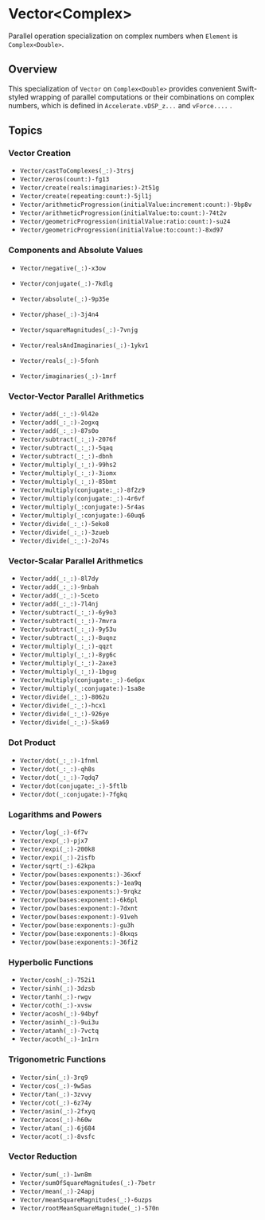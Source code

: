 #  Vector<Complex<Double>>
Parallel operation specialization on complex numbers when `Element` is ``Complex``​`<Double>`.

## Overview

This specialization of ``Vector`` on ``Complex``​`<Double>` provides convenient Swift-styled wrapping of
parallel computations or their combinations on complex numbers,
which is defined in `Accelerate.vDSP_z...` and `vForce....` . 

## Topics

### Vector Creation
- ``Vector/castToComplexes(_:)-3trsj``
- ``Vector/zeros(count:)-fg13``
- ``Vector/create(reals:imaginaries:)-2t51g``
- ``Vector/create(repeating:count:)-5jl1j``
- ``Vector/arithmeticProgression(initialValue:increment:count:)-9bp8v``
- ``Vector/arithmeticProgression(initialValue:to:count:)-74t2v``
- ``Vector/geometricProgression(initialValue:ratio:count:)-su24``
- ``Vector/geometricProgression(initialValue:to:count:)-8xd97``

### Components and Absolute Values

- ``Vector/negative(_:)-x3ow``
- ``Vector/conjugate(_:)-7kdlg``

- ``Vector/absolute(_:)-9p35e``
- ``Vector/phase(_:)-3j4n4``
- ``Vector/squareMagnitudes(_:)-7vnjg``

- ``Vector/realsAndImaginaries(_:)-1ykv1``
- ``Vector/reals(_:)-5fonh``
- ``Vector/imaginaries(_:)-1mrf``


### Vector-Vector Parallel Arithmetics
- ``Vector/add(_:_:)-9l42e``
- ``Vector/add(_:_:)-2ogxq``
- ``Vector/add(_:_:)-87s0o``
- ``Vector/subtract(_:_:)-2076f``
- ``Vector/subtract(_:_:)-5qaq``
- ``Vector/subtract(_:_:)-dbnh``
- ``Vector/multiply(_:_:)-99hs2``
- ``Vector/multiply(_:_:)-3iomx``
- ``Vector/multiply(_:_:)-85bmt``
- ``Vector/multiply(conjugate:_:)-8f2z9``
- ``Vector/multiply(conjugate:_:)-4r6vf``
- ``Vector/multiply(_:conjugate:)-5r4as``
- ``Vector/multiply(_:conjugate:)-60uq6``
- ``Vector/divide(_:_:)-5eko8``
- ``Vector/divide(_:_:)-3zueb``
- ``Vector/divide(_:_:)-2o74s``


### Vector-Scalar Parallel Arithmetics
- ``Vector/add(_:_:)-8l7dy``
- ``Vector/add(_:_:)-9nbah``
- ``Vector/add(_:_:)-5ceto``
- ``Vector/add(_:_:)-7l4nj``
- ``Vector/subtract(_:_:)-6y9o3``
- ``Vector/subtract(_:_:)-7mvra``
- ``Vector/subtract(_:_:)-9y53u``
- ``Vector/subtract(_:_:)-8uqnz``
- ``Vector/multiply(_:_:)-qqzt``
- ``Vector/multiply(_:_:)-8yg6c``
- ``Vector/multiply(_:_:)-2axe3``
- ``Vector/multiply(_:_:)-1bgug``
- ``Vector/multiply(conjugate:_:)-6e6px``
- ``Vector/multiply(_:conjugate:)-1sa8e``
- ``Vector/divide(_:_:)-8062u``
- ``Vector/divide(_:_:)-hcx1``
- ``Vector/divide(_:_:)-926ye``
- ``Vector/divide(_:_:)-5ka69``

### Dot Product
- ``Vector/dot(_:_:)-1fnml``
- ``Vector/dot(_:_:)-qh8s``
- ``Vector/dot(_:_:)-7qdq7``
- ``Vector/dot(conjugate:_:)-5ftlb``
- ``Vector/dot(_:conjugate:)-7fgkq``

### Logarithms and Powers
- ``Vector/log(_:)-6f7v``
- ``Vector/exp(_:)-pjx7``
- ``Vector/expi(_:)-200k8``
- ``Vector/expi(_:)-2isfb``
- ``Vector/sqrt(_:)-62kpa``
- ``Vector/pow(bases:exponents:)-36xxf``
- ``Vector/pow(bases:exponents:)-1ea9q``
- ``Vector/pow(bases:exponents:)-9rqkz``
- ``Vector/pow(bases:exponent:)-6k6pl``
- ``Vector/pow(bases:exponent:)-7dxnt``
- ``Vector/pow(bases:exponent:)-91veh``
- ``Vector/pow(base:exponents:)-gu3h``
- ``Vector/pow(base:exponents:)-8kxqs``
- ``Vector/pow(base:exponents:)-36fi2``

### Hyperbolic Functions
- ``Vector/cosh(_:)-752i1``
- ``Vector/sinh(_:)-3dzsb``
- ``Vector/tanh(_:)-rwgv``
- ``Vector/coth(_:)-xvsw``
- ``Vector/acosh(_:)-94byf``
- ``Vector/asinh(_:)-9ui3u``
- ``Vector/atanh(_:)-7vctq``
- ``Vector/acoth(_:)-1n1rn``

### Trigonometric Functions
- ``Vector/sin(_:)-3rq9``
- ``Vector/cos(_:)-9w5as``
- ``Vector/tan(_:)-3zvvy``
- ``Vector/cot(_:)-6z74y``
- ``Vector/asin(_:)-2fxyq``
- ``Vector/acos(_:)-h60w``
- ``Vector/atan(_:)-6j684``
- ``Vector/acot(_:)-8vsfc``

### Vector Reduction
- ``Vector/sum(_:)-1wn8m``
- ``Vector/sumOfSquareMagnitudes(_:)-7betr``
- ``Vector/mean(_:)-24apj``
- ``Vector/meanSquareMagnitudes(_:)-6uzps``
- ``Vector/rootMeanSquareMagnitude(_:)-570n``
